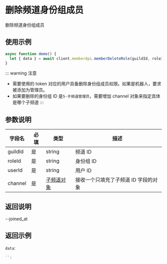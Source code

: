 # 删除频道身份组成员

删除频道身份组成员

## 使用示例

```javascript
async function demo() {
  let { data } = await client.memberApi.memberDeleteRole(guildId, roleId, userId, channel);
}
```

::: warning 注意

- 需要使用的 token 对应的用户具备删除身份组成员权限。如果是机器人，要求被添加为管理员。
- 如果要删除的身份组 ID 是`5-子频道管理员`，需要增加 channel 对象来指定具体是哪个子频道
  :::

## 参数说明

| 字段名  | 必填 | 类型                                      | 描述                                 |
| ------- | ---- | ----------------------------------------- | ------------------------------------ |
| guildId | 是   | string                                    | 频道 ID                              |
| roleId  | 是   | string                                    | 身份组 ID                            |
| userId  | 是   | string                                    | 用户 ID                              |
| channel | 是   | [子频道对象](../channel/model.md#channel) | 接收一个只填充了子频道 ID 字段的对象 |

## 返回说明

--joined_at

## 返回示例

`data`:

```js
'';
```
